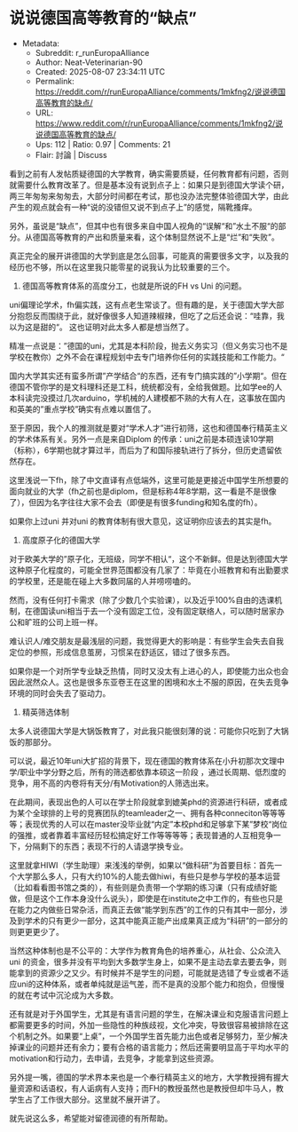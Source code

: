 # 说说德国高等教育的“缺点”

- Metadata:
  - Subreddit: r_runEuropaAlliance
  - Author: Neat-Veterinarian-90
  - Created: 2025-08-07 23:34:11 UTC
  - Permalink: https://reddit.com/r/runEuropaAlliance/comments/1mkfng2/说说德国高等教育的缺点/
  - URL: https://www.reddit.com/r/runEuropaAlliance/comments/1mkfng2/说说德国高等教育的缺点/
  - Ups: 112 | Ratio: 0.97 | Comments: 21
  - Flair: 討論 | Discuss


看到之前有人发帖质疑德国的大学教育，确实需要质疑，任何教育都有问题，否则就需要什么教育改革了。但是基本没有说到点子上：如果只是到德国大学读个研，两三年匆匆来匆匆去，大部分时间都在考试，那也没办法完整体验德国大学，由此产生的观点就会有一种“说的没错但又说不到点子上”的感觉，隔靴搔痒。

另外，虽说是“缺点”，但其中也有很多来自中国人视角的“误解“和”水土不服“的部分。从德国高等教育的产出和质量来看，这个体制显然说不上是“烂”和“失败”。

真正完全的展开讲德国的大学到底是怎么回事，可能真的需要很多文字，以及我的经历也不够，所以在这里我只能零星的说我认为比较重要的三个。

1.  德国高等教育体系的高度分工，也就是所说的FH vs Uni 的问题。

uni偏理论学术，fh偏实践，这有点老生常谈了。但有趣的是，关于德国大学大部分抱怨反而围绕于此，就好像很多人知道辣椒辣，但吃了之后还会说：“哇靠，我以为这是甜的“。
这也证明对此太多人都是想当然了。

精准一点说是：”德国的uni，尤其是本科阶段，抛去义务实习（但义务实习也不是学校在教你）之外不会在课程规划中去专门培养你任何的实践技能和工作能力。“

国内大学其实还有蛮多所谓”产学结合“的东西，还有专门搞实践的”小学期“。但在德国不管你学的是文科理科还是工科，统统都没有，全给我做题。比如学ee的人本科读完没摸过几次arduino，学机械的人建模都不熟的大有人在，这事放在国内和英美的”重点学校”确实有点难以置信了。

至于原因，我个人的推测就是要对“学术人才”进行初筛，这也和德国奉行精英主义的学术体系有关。另外一点是来自Diplom
的传承：uni之前是本硕连读10学期（标称），6学期也就才算过半，而后为了和国际接轨进行了拆分，但历史遗留依然存在。

这里浅说一下fh，除了中文直译有点低端外，这里可能是更接近中国学生所想要的面向就业的大学（fh之前也是diplom，但是标称4年8学期，这一看是不是很像了），但因为名字往往大家不会去（即便是有很多funding和知名度的fh）。

如果你上过uni 并对uni 的教育体制有很大意见，这证明你应该去的其实是fh。

1.  高度原子化的德国大学

对于欧美大学的”原子化，无班级，同学不相认“，这个不新鲜。但是达到德国大学这种原子化程度的，可能全世界范围都没有几家了：毕竟在小班教育和有出勤要求的学校里，还是能在碰上大多数同届的人并唠唠嗑的。

然而，没有任何打卡需求（除了少数几个实验课），以及近乎100%自由的选课机制，在德国读uni相当于去一个没有固定工位，没有固定联络人，可以随时居家办公和旷班的公司上班一样。

难认识人/难交朋友是最浅层的问题，我觉得更大的影响是：有些学生会失去自我定位的参照，形成信息茧房，习惯呆在舒适区，错过了很多东西。

如果你是一个对所学专业缺乏热情，同时又没太有上进心的人，即使能力出众也会因此泯然众人。这也是很多东亚卷王在这里的困境和水土不服的原因，在失去竞争环境的同时会失去了驱动力。

1.  精英筛选体制

太多人说德国大学是大锅饭教育了，对此我只能很刻薄的说：可能你只吃到了大锅饭的那部分。

可以说，最近10年uni大扩招的背景下，现在德国的教育体系在小升初那次文理中学/职业中学分野之后，所有的筛选都依靠本硕这一阶段
，通过长周期、低烈度的竞争，用不高的内卷将有天分/有Motivation的人筛选出来。

在此期间，表现出色的人可以在学士阶段就拿到媲美phd的资源进行科研，或者成为某个全球排的上号的竞赛团队的teamleader之一、拥有各种conneciton等等等等；表现优秀的人可以在master没毕业就“内定”本校phd和足够拿下某”梦校“岗位的强推，或者靠着丰富经历轻松搞定好工作等等等等；表现普通的人互相竞争一下，分隔剩下的东西；表现不行的人请退学换专业。

这里就拿HIWI（学生助理）来浅浅的举例，如果以“做科研”为首要目标：首先一个大学那么多人，只有大约10%的人能去做hiwi，有些只是参与学校的基本运营（比如看看图书馆之类的），有些则是负责带一个学期的练习课（只有成绩好能做，但是这个工作本身没什么说头），即使是在institute之中工作的，有些也只是在能力之内做些日常杂活，而真正去做“能学到东西”的工作的只有其中一部分，涉及到学术的只有更少一部分，这其中能真正能产出成果真正成为“科研”的一部分的则更更更少了。

当然这种体制也是不公平的：大学作为教育角色的培养重心，从社会、公众流入uni
的资金，很多并没有平均到大多数学生身上，如果不是主动去拿去要去争，则能拿到的资源少之又少。有时候并不是学生的问题，可能就是选错了专业或者不适应uni的这种体系，或者单纯就是运气差，而不是真的没那个能力和抱负，但慢慢的就在考试中沉沦成为大多数。

还有就是对于外国学生，尤其是有语言问题的学生，在解决课业和克服语言问题上都需要更多的时间，外加一些隐性的种族歧视，文化冲突，导致很容易被排除在这个机制之外。如果要“上桌”，一个外国学生首先能力出色或者足够努力，至少解决掉课业的问题并还有余力；要有合格的语言能力；然后还需要明显高于平均水平的motivation和行动力，去申请，去竞争，才能拿到这些资源。

另外提一嘴，德国的学术界本来也是一个奉行精英主义的地方，大学教授拥有握大量资源和话语权，有人诟病有人支持；而FH的教授虽然也是教授但却牛马人，教学生占了工作很大部分。这里就不展开讲了。

就先说这么多，希望能对留德润德的有所帮助。

